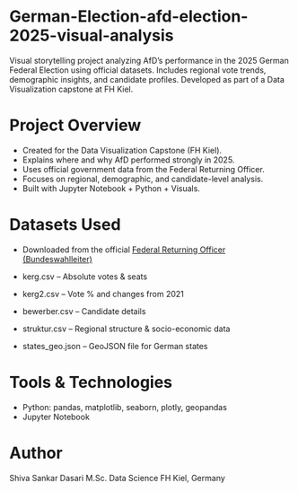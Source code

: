 # German-Election-afd-election-2025-visual-analysis
Visual storytelling project analyzing AfD’s performance in the 2025 German Federal Election using official datasets. Includes regional vote trends, demographic insights, and candidate profiles. Developed as part of a Data Visualization capstone at FH Kiel.

# Project Overview
- Created for the Data Visualization Capstone (FH Kiel).
- Explains where and why AfD performed strongly in 2025.
- Uses official government data from the Federal Returning Officer.
- Focuses on regional, demographic, and candidate-level analysis.
- Built with Jupyter Notebook + Python + Visuals.

# Datasets Used
- Downloaded from the official [Federal Returning Officer (Bundeswahlleiter)](https://www.bundeswahlleiterin.de/bundestagswahlen/2025/ergebnisse/opendata.html)

- kerg.csv – Absolute votes & seats
- kerg2.csv – Vote % and changes from 2021
- bewerber.csv – Candidate details
- struktur.csv – Regional structure & socio-economic data
- states_geo.json – GeoJSON file for German states


# Tools & Technologies
- Python: pandas, matplotlib, seaborn, plotly, geopandas
- Jupyter Notebook

# Author
Shiva Sankar Dasari
M.Sc. Data Science
FH Kiel, Germany
